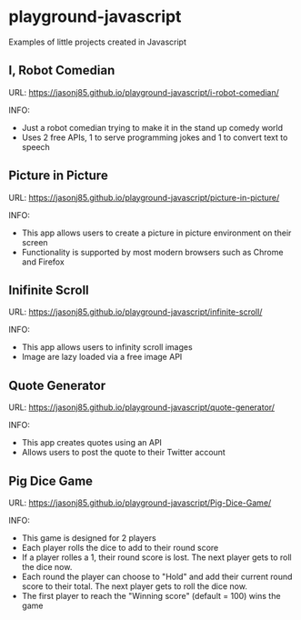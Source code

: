 # playground-javascript
Examples of little projects created in Javascript

## I, Robot Comedian
URL: https://jasonj85.github.io/playground-javascript/i-robot-comedian/

INFO:
* Just a robot comedian trying to make it in the stand up comedy world
* Uses 2 free APIs, 1 to serve programming jokes and 1 to convert text to speech

## Picture in Picture
URL: https://jasonj85.github.io/playground-javascript/picture-in-picture/

INFO:
* This app allows users to create a picture in picture environment on their screen
* Functionality is supported by most modern browsers such as Chrome and Firefox

## Inifinite Scroll
URL: https://jasonj85.github.io/playground-javascript/infinite-scroll/

INFO: 
* This app allows users to infinity scroll images 
* Image are lazy loaded via a free image API

## Quote Generator
URL: https://jasonj85.github.io/playground-javascript/quote-generator/

INFO:
* This app creates quotes using an API
* Allows users to post the quote to their Twitter account

## Pig Dice Game
URL: https://jasonj85.github.io/playground-javascript/Pig-Dice-Game/

INFO:
* This game is designed for 2 players
* Each player rolls the dice to add to their round score
* If a player rolles a 1, their round score is lost. The next player gets to roll the dice now.
* Each round the player can choose to "Hold" and add their current round score to their total. The next player gets to roll the dice now.
* The first player to reach the "Winning score" (default = 100) wins the game
